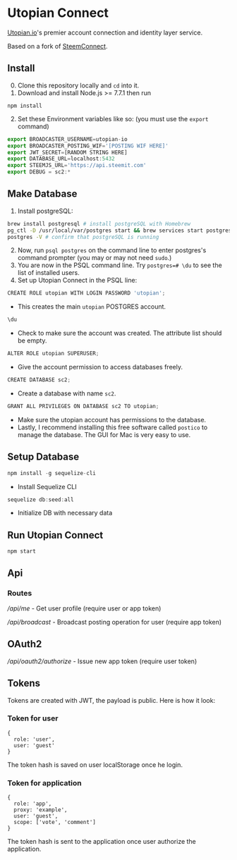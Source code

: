 # Utopian Connect

[Utopian.io](https://utopian.io)'s premier account connection and identity layer service.

Based on a fork of [SteemConnect](https://github.com/steemit/steemconnect).

## Install

0. Clone this repository locally and `cd` into it.
1. Download and install Node.js >= 7.7.1 then run
``` 
npm install
```

2.  Set these Environment variables like so: (you must use the `export` command)
```js
export BROADCASTER_USERNAME=utopian-io
export BROADCASTER_POSTING_WIF='[POSTING WIF HERE]'
export JWT_SECRET=[RANDOM STRING HERE]
export DATABASE_URL=localhost:5432
export STEEMJS_URL='https://api.steemit.com'
export DEBUG = sc2:*
```

## Make Database
1. Install postgreSQL: 
```sh
brew install postgresql # install postgreSQL with Homebrew
pg_ctl -D /usr/local/var/postgres start && brew services start postgresql # start postgreSQL
postgres -V # confirm that postgreSQL is running
```

2. Now, run `psql postgres` on the command line to enter postgres's command prompter (you may or may not need `sudo`.)
3. You are now in the PSQL command line. Try `postgres=# \du` to see the list of installed users.
4. Set up Utopian Connect in the PSQL line:
```js
CREATE ROLE utopian WITH LOGIN PASSWORD 'utopian';
```
- This creates the main `utopian` POSTGRES account.
```js
\du
```
- Check to make sure the account was created. The attribute list should be empty.
```js
ALTER ROLE utopian SUPERUSER;
```
- Give the account permission to access databases freely.
```js
CREATE DATABASE sc2;
```
- Create a database with name `sc2`.
```js
GRANT ALL PRIVILEGES ON DATABASE sc2 TO utopian;
```
- Make sure the utopian account has permissions to the database.
- Lastly, I recommend installing this free software called `postico` to manage the database. The GUI for Mac is very easy to use.

## Setup Database
```js
npm install -g sequelize-cli
```
- Install Sequelize CLI
```js
sequelize db:seed:all
```
- Initialize DB with necessary data


## Run Utopian Connect
```
npm start
```

## Api

### Routes

*/api/me* - Get user profile (require user or app token)

*/api/broadcast* - Broadcast posting operation for user (require app token)

## OAuth2
*/api/oauth2/authorize* - Issue new app token (require user token)

## Tokens
Tokens are created with JWT, the payload is public. Here is how it look:

### Token for user
```
{
  role: 'user',
  user: 'guest'
}
```
The token hash is saved on user localStorage once he login.

### Token for application
```
{
  role: 'app',
  proxy: 'example',
  user: 'guest',
  scope: ['vote', 'comment']
}
```

The token hash is sent to the application once user authorize the application.
